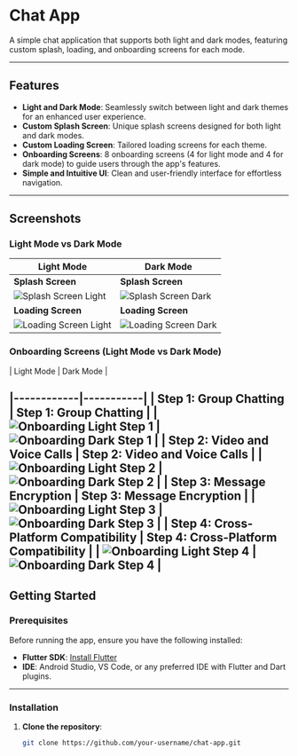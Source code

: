 # Chat App

A simple chat application that supports both light and dark modes, featuring custom splash, loading, and onboarding screens for each mode.

---

## Features

- **Light and Dark Mode**: Seamlessly switch between light and dark themes for an enhanced user experience.
- **Custom Splash Screen**: Unique splash screens designed for both light and dark modes.
- **Custom Loading Screen**: Tailored loading screens for each theme.
- **Onboarding Screens**: 8 onboarding screens (4 for light mode and 4 for dark mode) to guide users through the app's features.
- **Simple and Intuitive UI**: Clean and user-friendly interface for effortless navigation.

---

## Screenshots

### Light Mode vs Dark Mode

| Light Mode | Dark Mode |
|------------|-----------|
| **Splash Screen** | **Splash Screen** |
| ![Splash Screen Light](https://github.com/user-attachments/assets/1f9874c9-749f-482e-9508-55633434050d) | ![Splash Screen Dark](https://github.com/user-attachments/assets/aa7d9cf2-7c24-418b-b86a-12fc983ebb25) |
| **Loading Screen** | **Loading Screen** |
| ![Loading Screen Light](https://github.com/user-attachments/assets/014312eb-2b28-43a0-a3fb-2d56b9511d09) | ![Loading Screen Dark](https://github.com/user-attachments/assets/18852a66-9d3a-48f6-8178-087ab6167893) |

### Onboarding Screens (Light Mode vs Dark Mode)

| Light Mode | Dark Mode |


|------------|-----------|
| **Step 1: Group Chatting** | **Step 1: Group Chatting** |
| ![Onboarding Light Step 1](https://github.com/user-attachments/assets/e8cf3232-7b26-4752-b414-4ccc04051129) | ![Onboarding Dark Step 1](https://github.com/user-attachments/assets/21e5e160-24c2-4f67-bb1c-dc90f49602aa) |
| **Step 2: Video and Voice Calls** | **Step 2: Video and Voice Calls** |
| ![Onboarding Light Step 2](https://github.com/user-attachments/assets/2daad6ca-b88c-4813-b8d5-f510c1da01df) | ![Onboarding Dark Step 2](https://github.com/user-attachments/assets/c20b7f8b-363c-4a18-b0d4-2c3600521891) |
| **Step 3: Message Encryption** | **Step 3: Message Encryption** |
| ![Onboarding Light Step 3](https://github.com/user-attachments/assets/9781f4ce-914d-4e52-a2e8-776ed07a9100) | ![Onboarding Dark Step 3](https://github.com/user-attachments/assets/5fbc8d6c-c16b-471d-9415-d60037c2864f) |
| **Step 4: Cross-Platform Compatibility** | **Step 4: Cross-Platform Compatibility** |
| ![Onboarding Light Step 4](https://github.com/user-attachments/assets/60f782ad-198f-4938-8083-562ef81ae9d5) | ![Onboarding Dark Step 4](https://github.com/user-attachments/assets/86a310cb-ffa6-43d2-8994-f287d6f1737a) |
---

## Getting Started

### Prerequisites
Before running the app, ensure you have the following installed:
- **Flutter SDK**: [Install Flutter](https://flutter.dev/docs/get-started/install)
- **IDE**: Android Studio, VS Code, or any preferred IDE with Flutter and Dart plugins.

---

### Installation

1. **Clone the repository**:
   ```bash
   git clone https://github.com/your-username/chat-app.git
